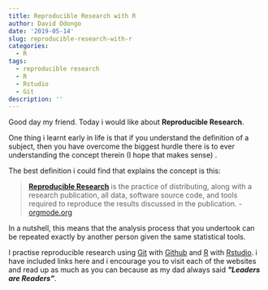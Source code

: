 ```yaml
---
title: Reproducible Research with R
author: David Odongo
date: '2019-05-14'
slug: reproducible-research-with-r
categories:
  - R
tags:
  - reproducible research
  - R
  - Rstudio
  - Git
description: ''
---
```



Good day my friend. Today i would like about **Reproducible Research**.

One thing i learnt early in life is that if you understand the definition of a subject, then you have overcome the biggest hurdle there is to ever understanding the concept therein (I hope that makes sense) .

The best definition i could find that explains the concept is this:

> [**Reproducible Research**](https://www.ctspedia.org/do/view/CTSpedia/ReproducibleResearchStandards) is the practice of distributing, along with a research publication, all data, software source code, and tools required to reproduce the results discussed in the publication.  -  [orgmode.org](https://orgmode.org/worg/org-contrib/babel/intro.html)

In a nutshell, this means that the analysis process that you undertook can be repeated exactly by another person given the same statistical tools.

I practise reproducible research using [Git](https://git-scm.com/) with [Github](https://github.com/) and [R](https://www.r-project.org/) with [Rstudio](https://www.rstudio.com/). i have included links here and i encourage you to visit each of the websites and read up as much as you can because as my dad always said _**"Leaders are Readers"**_.